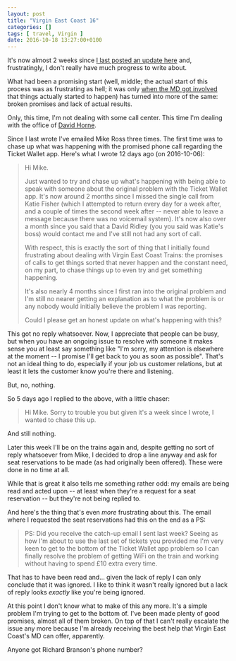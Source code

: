 ```yaml
---
layout: post
title: "Virgin East Coast 16"
categories: []
tags: [ travel, Virgin ]
date: 2016-10-18 13:27:00+0100
---
```


It's now almost 2 weeks
since [I last posted an update here](/2016/09/29/virgin_east_coast_15.html)
and, frustratingly, I don't really have much progress to write about.

What had been a promising start (well, middle; the actual start of this
process was as frustrating as hell; it was
only [when the MD got involved](2016/08/10/virgin_east_coast_12.html) that
things actually started to happen) has turned into more of the same: broken
promises and lack of actual results.

Only, this time, I'm not dealing with some call center. This time I'm
dealing with the office of [David Horne](https://twitter.com/DavidHorne).

Since I last wrote I've emailed Mike Ross three times. The first time was to
chase up what was happening with the promised phone call regarding the
Ticket Wallet app. Here's what I wrote 12 days ago (on 2016-10-06):

> Hi Mike.
>
> Just wanted to try and chase up what's happening with being able to speak
> with someone about the original problem with the Ticket Wallet app. It's
> now around 2 months since I missed the single call from Katie Fisher
> (which I attempted to return every day for a week after, and a couple of
> times the second week after -- never able to leave a message because there
> was no voicemail system). It's now also over a month since you said that a
> David Ridley (you you said was Katie's boss) would contact me and I've
> still not had any sort of call.
>
> With respect, this is exactly the sort of thing that I initially found
> frustrating about dealing with Virgin East Coast Trains: the promises of
> calls to get things sorted that never happen and the constant need, on my
> part, to chase things up to even try and get something happening.
>
> It's also nearly 4 months since I first ran into the original problem and
> I'm still no nearer getting an explanation as to what the problem is or
> any nobody would initially believe the problem I was reporting.
>
> Could I please get an honest update on what's happening with this?

This got no reply whatsoever. Now, I appreciate that people can be busy, but
when you have an ongoing issue to resolve with someone it makes sense you at
least say something like "I'm sorry, my attention is elsewhere at the moment
-- I promise I'll get back to you as soon as possible". That's not an ideal
thing to do, especially if your job us customer relations, but at least it
lets the customer know you're there and listening.

But, no, nothing.

So 5 days ago I replied to the above, with a little chaser:

> Hi Mike. Sorry to trouble you but given it's a week since I wrote, I
> wanted to chase this up.

And still nothing.

Later this week I'll be on the trains again and, despite getting no sort of
reply whatsoever from Mike, I decided to drop a line anyway and ask for seat
reservations to be made (as had originally been offered). These were done in
no time at all.

While that is great it also tells me something rather odd: my emails are
being read and acted upon -- at least when they're a request for a seat
reservation -- but they're not being replied to.

And here's the thing that's even *more* frustrating about this. The email
where I requested the seat reservations had this on the end as a PS:

> PS: Did you receive the catch-up email I sent last week? Seeing as how I'm
> about to use the last set of tickets you provided me I'm very keen to get
> to the bottom of the Ticket Wallet app problem so I can finally resolve
> the problem of getting WiFi on the train and working without having to
> spend £10 extra every time.

That has to have been read and... given the lack of reply I can only
conclude that it was ignored. I like to think it wasn't really ignored but a
lack of reply looks *exactly* like you're being ignored.

At this point I don't know what to make of this any more. It's a simple
problem I'm trying to get to the bottom of. I've been made plenty of good
promises, almost all of them broken. On top of that I can't really escalate
the issue any more because I'm already receiving the best help that Virgin
East Coast's MD can offer, apparently.

Anyone got Richard Branson's phone number?
